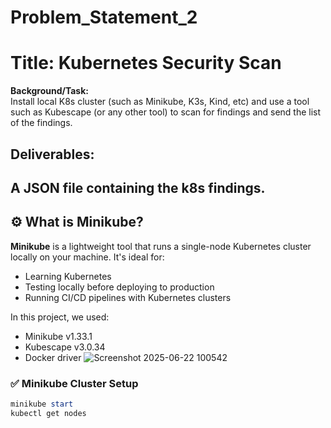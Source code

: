 # Problem_Statement_2
# Title: Kubernetes Security Scan

**Background/Task:**  
Install local K8s cluster (such as Minikube, K3s, Kind, etc) and use a tool such as Kubescape (or any other tool) to scan for findings and send the list of the findings.

## Deliverables:
A JSON file containing the k8s findings.
----------------------------------------------------------------------------------------------------------------------------------------------------------------------------
## ⚙️ What is Minikube?

**Minikube** is a lightweight tool that runs a single-node Kubernetes cluster locally on your machine. It's ideal for:

- Learning Kubernetes
- Testing locally before deploying to production
- Running CI/CD pipelines with Kubernetes clusters

In this project, we used:

- Minikube v1.33.1
- Kubescape v3.0.34
- Docker driver
![Screenshot 2025-06-22 100542](https://github.com/user-attachments/assets/fed96a2a-f0c5-4289-a60b-fdabac1640c0)

### ✅ Minikube Cluster Setup

```powershell
minikube start
kubectl get nodes


